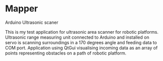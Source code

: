 # Mapper
Arduino Ultrasonic scaner

This is my test application for ultrasonic area scanner for robotic platforms. 
Ultrasonic range measuring unit connected to Arduino and installed on servo is scanning surroundings
in a 170 degrees angle and feeding data to COM port. Application using QtGui visualising incoming data as an array of points 
representing obstacles on a path of robotic platform. 
